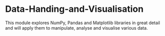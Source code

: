 # Data-Handing-and-Visualisation
This module explores NumPy, Pandas and Matplotlib libraries in great detail and will apply them to manipulate, analyse and visualise various data.
